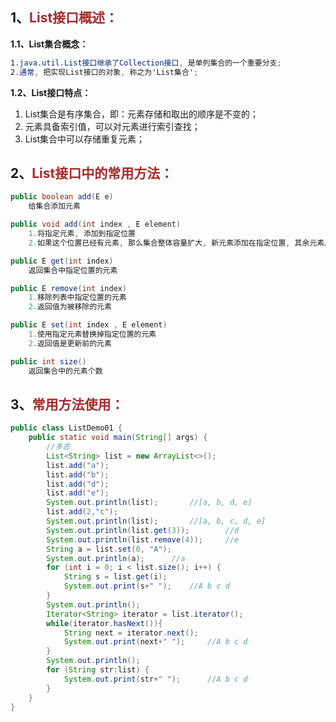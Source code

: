## 1、<span style="color:brown">List<E>接口概述：</span>

**1.1、List集合概念：**

```scss
1.java.util.List接口继承了Collection接口, 是单列集合的一个重要分支;
2.通常, 把实现List接口的对象, 称之为'List集合';
```

**1.2、List接口特点：**

1. List集合是有序集合，即：元素存储和取出的顺序是不变的；
2. 元素具备索引值，可以对元素进行索引查找；
3. List集合中可以存储重复元素；

## 2、<span style="color:brown">List接口中的常用方法：</span>

```java
public boolean add(E e)
    给集合添加元素
```

```java
public void add(int index , E element)
    1.将指定元素, 添加到指定位置
    2.如果这个位置已经有元素, 那么集合整体容量扩大, 新元素添加在指定位置, 其余元素后移
```

```java
public E get(int index)
    返回集合中指定位置的元素
```

```java
public E remove(int index)
    1.移除列表中指定位置的元素
    2.返回值为被移除的元素
```

```java
public E set(int index , E element)
    1.使用指定元素替换掉指定位置的元素
    2.返回值是更新前的元素
```

```java
public int size()
    返回集合中的元素个数
```

## 3、<span style="color:brown">常用方法使用：</span>

```java
public class ListDemo01 {
    public static void main(String[] args) {
        //多态
        List<String> list = new ArrayList<>();
        list.add("a");
        list.add("b");
        list.add("d");
        list.add("e");
        System.out.println(list);		//[a, b, d, e]
        list.add(2,"c");
        System.out.println(list);		//[a, b, c, d, e]
        System.out.println(list.get(3));		//d
        System.out.println(list.remove(4));		//e
        String a = list.set(0, "A");
        System.out.println(a);		//a
        for (int i = 0; i < list.size(); i++) {
            String s = list.get(i);
            System.out.print(s+" ");	//A b c d	 
        }
        System.out.println();	
        Iterator<String> iterator = list.iterator();
        while(iterator.hasNext()){
            String next = iterator.next();
            System.out.print(next+" ");		//A b c d 
        }
        System.out.println();
        for (String str:list) {
            System.out.print(str+" ");		//A b c d 
        }
    }
}
```

